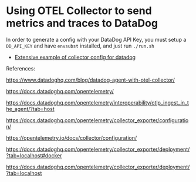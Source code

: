 # Using OTEL Collector to send metrics and traces to DataDog

In order to generate a config with your DataDog API Key, you
must setup a `DD_API_KEY` and have `envsubst` installed, and
just run `./run.sh`


- [Extensive example of collector config for datadog](https://github.com/open-telemetry/opentelemetry-collector-contrib/blob/main/exporter/datadogexporter/examples/collector.yaml)

References:

https://www.datadoghq.com/blog/datadog-agent-with-otel-collector/

https://docs.datadoghq.com/opentelemetry/

https://docs.datadoghq.com/opentelemetry/interoperability/otlp_ingest_in_the_agent/?tab=host

https://docs.datadoghq.com/opentelemetry/collector_exporter/configuration/

https://opentelemetry.io/docs/collector/configuration/

https://docs.datadoghq.com/opentelemetry/collector_exporter/deployment/?tab=localhost#docker

https://docs.datadoghq.com/opentelemetry/collector_exporter/deployment/?tab=localhost
